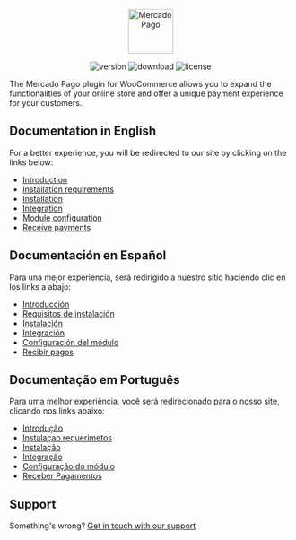 <p align="center"><a href="https://www.mercadopago.com/"><img src="https://raw.githubusercontent.com/mercadopago/cart-woocommerce/master/assets/images/mplogo.png" height="80" width="auto" alt="MercadoPago">
</a></p>

<p align="center">
<img src="https://img.shields.io/badge/plugin-V4.0.8-blue" alt="version">
<img src="https://img.shields.io/wordpress/plugin/dt/woocommerce-mercadopago" alt="download">
<img src="https://img.shields.io/github/license/mercadopago/cart-woocommerce" alt="license">
</p>

The Mercado Pago plugin for WooCommerce allows you to expand the functionalities of your online store and offer a unique payment experience for your customers.

## Documentation in English

For a better experience, you will be redirected to our site by clicking on the links below:

* [Introduction](https://www.mercadopago.com.ar/developers/en/plugins_sdks/plugins/official/woo-commerce/#bookmark_introduction)
* [Installation requirements](https://www.mercadopago.com.ar/developers/en/plugins_sdks/plugins/official/woo-commerce/#bookmark_installation_requirements)
* [Installation](https://www.mercadopago.com.ar/developers/en/plugins_sdks/plugins/official/woo-commerce/#bookmark_installation)
* [Integration](https://www.mercadopago.com.ar/developers/en/plugins_sdks/plugins/official/woo-commerce/#bookmark_integration)
* [Module configuration](https://www.mercadopago.com.ar/developers/en/plugins_sdks/plugins/official/woo-commerce/#bookmark_module_configuration)
* [Receive payments](https://www.mercadopago.com.ar/developers/en/plugins_sdks/plugins/official/woo-commerce/#bookmark_receive_payments)

## Documentación en Español

Para una mejor experiencia, será redirigido a nuestro sitio haciendo clic en los links a abajo:

* [Introducción](https://www.mercadopago.com.ar/developers/es/plugins_sdks/plugins/official/woo-commerce/#bookmark_introducción)
* [Requisitos de instalación](https://www.mercadopago.com.ar/developers/es/plugins_sdks/plugins/official/woo-commerce/#bookmark_requisitos_de_instalación)
* [Instalación](https://www.mercadopago.com.ar/developers/es/plugins_sdks/plugins/official/woo-commerce/#bookmark_Instalación)
* [Integración](https://www.mercadopago.com.ar/developers/es/plugins_sdks/plugins/official/woo-commerce/#bookmark_integración)
* [Configuración del módulo](https://www.mercadopago.com.ar/developers/es/plugins_sdks/plugins/official/woo-commerce/#bookmark_configuración_del_módulo)
* [Recibir pagos](https://www.mercadopago.com.ar/developers/es/plugins_sdks/plugins/official/woo-commerce/#bookmark_recibir_pagos)

## Documentação em Português

Para uma melhor experiência, você será redirecionado para o nosso site, clicando nos links abaixo:

* [Introdução](https://www.mercadopago.com.br/developers/pt/plugins_sdks/plugins/official/woo-commerce/#bookmark_introdução)
* [Instalaçao requerimetos](https://www.mercadopago.com.br/developers/pt/plugins_sdks/plugins/official/woo-commerce/#bookmark_requisitos_de_instalação)
* [Instalação](https://www.mercadopago.com.br/developers/pt/plugins_sdks/plugins/official/woo-commerce/#bookmark_instalação)
* [Integração](https://www.mercadopago.com.br/developers/pt/plugins_sdks/plugins/official/woo-commerce/#bookmark_Integração)
* [Configuração do módulo](https://www.mercadopago.com.br/developers/pt/plugins_sdks/plugins/official/woo-commerce/#bookmark_configuração_do_módulo)
* [Receber Pagamentos](https://www.mercadopago.com.ar/developers/pt/plugins_sdks/plugins/official/woo-commerce/#bookmark_receber_pagamentos)

## Support

Something's wrong? [Get in touch with our support](https://www.mercadopago.com.ar/developers/en/support)
